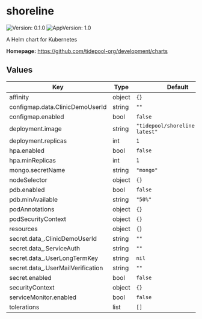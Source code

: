 # shoreline

![Version: 0.1.0](https://img.shields.io/badge/Version-0.1.0-informational?style=flat-square) ![AppVersion: 1.0](https://img.shields.io/badge/AppVersion-1.0-informational?style=flat-square)

A Helm chart for Kubernetes

**Homepage:** <https://github.com/tidepool-org/development/charts>

## Values

| Key | Type | Default | Description |
|-----|------|---------|-------------|
| affinity | object | `{}` |  |
| configmap.data.ClinicDemoUserId | string | `""` |  |
| configmap.enabled | bool | `false` |  |
| deployment.image | string | `"tidepool/shoreline:master-latest"` |  |
| deployment.replicas | int | `1` |  |
| hpa.enabled | bool | `false` |  |
| hpa.minReplicas | int | `1` |  |
| mongo.secretName | string | `"mongo"` |  |
| nodeSelector | object | `{}` |  |
| pdb.enabled | bool | `false` |  |
| pdb.minAvailable | string | `"50%"` |  |
| podAnnotations | object | `{}` |  |
| podSecurityContext | object | `{}` |  |
| resources | object | `{}` |  |
| secret.data_.ClinicDemoUserId | string | `""` |  |
| secret.data_.ServiceAuth | string | `""` |  |
| secret.data_.UserLongTermKey | string | `nil` |  |
| secret.data_.UserMailVerification | string | `""` |  |
| secret.enabled | bool | `false` |  |
| securityContext | object | `{}` |  |
| serviceMonitor.enabled | bool | `false` |  |
| tolerations | list | `[]` |  |
